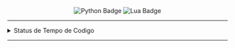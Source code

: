 <div align="center">
  <img src="https://i.imghippo.com/files/waukV1717385749.jpg" alt="" border="0">
</div>

<div align="center" id="badges">
  <img alt="Python Badge" src="https://img.shields.io/badge/Python-gray?style=for-the-badge&logo=python&logoColor=white&logoSize=auto"/>
  <img alt="Lua Badge" src="https://img.shields.io/badge/lua-gray?style=for-the-badge&logo=lua&logoColor=white&logoSize=auto"/>
</div>


<hr>
 <details>
   <summary>Status de Tempo de Codigo</summary>
    <p>
      <img src="https://wakatime.com/share/@9eb04d31-1e1f-4f2b-9d7c-bdeda3676a99/4726830e-eac4-426f-ab4b-a3adf6b32f77.svg" width=450 heigth=450>
      <img src="https://github-readme-stats.vercel.app/api/top-langs/?username=tonpye" width=250 height=500>
    </p>
 </details>
<hr>
